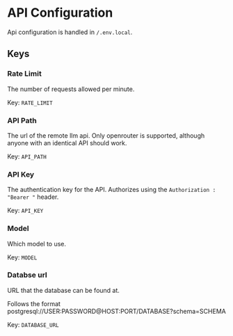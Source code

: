 # API Configuration
Api configuration is handled in `/.env.local`.

## Keys

### Rate Limit
The number of requests allowed per minute.

Key: `RATE_LIMIT`

### API Path
The url of the remote llm api. Only openrouter is supported, although anyone with an identical API should work.

Key: `API_PATH`

### API Key
The authentication key for the API. Authorizes using the `Authorization : "Bearer "` header.

Key: `API_KEY`

### Model
Which model to use.

Key: `MODEL`

### Databse url
URL that the database can be found at.

Follows the format postgresql://USER:PASSWORD@HOST:PORT/DATABASE?schema=SCHEMA

Key: `DATABASE_URL`

